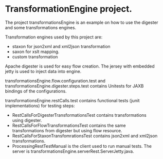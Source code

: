 TransformationEngine project.
=

The project transformationsEngine is an example on how to use the digester and some transformations engines.
 
 Transformation engines used by this project are:
 -  staxon for json2xml and xml2json transformation
 -  saxon for xslt mapping.
 -  custom transformation
 
 Apache digester is used for easy flow creation.
 The jersey with embedded jetty is used to inject data into engine.
 
 transformationsEngine.flow.configuration.test and transformationsEngine.digester.steps.test contains Unitests for JAXB bindings of the configurations.
 
 transformationsEngine.restCalls.test contains functional tests (junit implementations) for testing steps:
 - RestCallsForDigesterTransformationsTest contains transformations using digester.
 - RestCallsForFlowTransformationsTest contains the same transformations from digester but using flow resource.
 - RestCallsForStaxonTransfomrationsTest contains json2xml and xml2json transformations.
 - ProcessingRestTestManual is the client used to run manual tests. The server is transformationsEngine.serverRest.ServerJetty.java.
 
